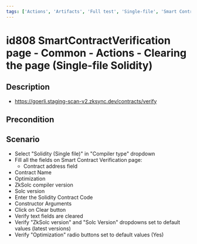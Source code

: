 ```yaml
---
tags: ['Actions', 'Artifacts', 'Full test', 'Single-file', 'Smart Contract Verification page', 'Smoke test', 'Solidity', 'Active']
---
```


# id808 SmartContractVerification page - Common - Actions - Clearing the page (Single-file Solidity)

## Description
  - https://goerli.staging-scan-v2.zksync.dev/contracts/verify

## Precondition


## Scenario
- Select "Solidity (Single file)" in "Compiler type" dropdown
- Fill all the fields on Smart Contract Verification page:
    - Contract address field
- Contract Name
- Optimization
- ZkSolc compiler version
- Solc version
- Enter the Solidity Contract Code
- Constructor Arguments
- Click on Clear button
- Verify text fields are cleared
- Verify "ZkSolc version" and "Solc Version" dropdowns  set to default values (latest versions)
- Verify "Optimization" radio buttons set to default values (Yes)
